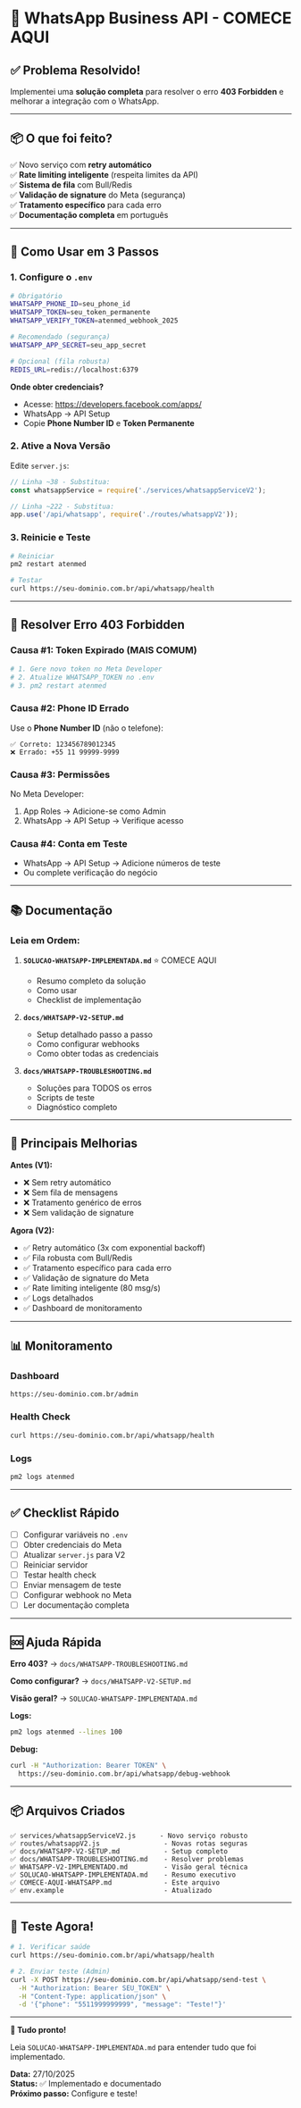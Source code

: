 # 🚀 WhatsApp Business API - COMECE AQUI

## ✅ Problema Resolvido!

Implementei uma **solução completa** para resolver o erro **403 Forbidden** e melhorar a integração com o WhatsApp.

---

## 📦 O que foi feito?

✅ Novo serviço com **retry automático**  
✅ **Rate limiting inteligente** (respeita limites da API)  
✅ **Sistema de fila** com Bull/Redis  
✅ **Validação de signature** do Meta (segurança)  
✅ **Tratamento específico** para cada erro  
✅ **Documentação completa** em português  

---

## 🎯 Como Usar em 3 Passos

### **1. Configure o `.env`**

```bash
# Obrigatório
WHATSAPP_PHONE_ID=seu_phone_id
WHATSAPP_TOKEN=seu_token_permanente
WHATSAPP_VERIFY_TOKEN=atenmed_webhook_2025

# Recomendado (segurança)
WHATSAPP_APP_SECRET=seu_app_secret

# Opcional (fila robusta)
REDIS_URL=redis://localhost:6379
```

**Onde obter credenciais?**
- Acesse: https://developers.facebook.com/apps/
- WhatsApp → API Setup
- Copie **Phone Number ID** e **Token Permanente**

### **2. Ative a Nova Versão**

Edite `server.js`:

```javascript
// Linha ~38 - Substitua:
const whatsappService = require('./services/whatsappServiceV2');

// Linha ~222 - Substitua:
app.use('/api/whatsapp', require('./routes/whatsappV2'));
```

### **3. Reinicie e Teste**

```bash
# Reiniciar
pm2 restart atenmed

# Testar
curl https://seu-dominio.com.br/api/whatsapp/health
```

---

## 🔧 Resolver Erro 403 Forbidden

### **Causa #1: Token Expirado** (MAIS COMUM)

```bash
# 1. Gere novo token no Meta Developer
# 2. Atualize WHATSAPP_TOKEN no .env
# 3. pm2 restart atenmed
```

### **Causa #2: Phone ID Errado**

Use o **Phone Number ID** (não o telefone):
```
✅ Correto: 123456789012345
❌ Errado: +55 11 99999-9999
```

### **Causa #3: Permissões**

No Meta Developer:
1. App Roles → Adicione-se como Admin
2. WhatsApp → API Setup → Verifique acesso

### **Causa #4: Conta em Teste**

- WhatsApp → API Setup → Adicione números de teste
- Ou complete verificação do negócio

---

## 📚 Documentação

### **Leia em Ordem:**

1. **`SOLUCAO-WHATSAPP-IMPLEMENTADA.md`** ⭐ COMECE AQUI
   - Resumo completo da solução
   - Como usar
   - Checklist de implementação

2. **`docs/WHATSAPP-V2-SETUP.md`**
   - Setup detalhado passo a passo
   - Como configurar webhooks
   - Como obter todas as credenciais

3. **`docs/WHATSAPP-TROUBLESHOOTING.md`**
   - Soluções para TODOS os erros
   - Scripts de teste
   - Diagnóstico completo

---

## 🎯 Principais Melhorias

**Antes (V1):**
- ❌ Sem retry automático
- ❌ Sem fila de mensagens
- ❌ Tratamento genérico de erros
- ❌ Sem validação de signature

**Agora (V2):**
- ✅ Retry automático (3x com exponential backoff)
- ✅ Fila robusta com Bull/Redis
- ✅ Tratamento específico para cada erro
- ✅ Validação de signature do Meta
- ✅ Rate limiting inteligente (80 msg/s)
- ✅ Logs detalhados
- ✅ Dashboard de monitoramento

---

## 📊 Monitoramento

### **Dashboard**
```
https://seu-dominio.com.br/admin
```

### **Health Check**
```bash
curl https://seu-dominio.com.br/api/whatsapp/health
```

### **Logs**
```bash
pm2 logs atenmed
```

---

## ✅ Checklist Rápido

- [ ] Configurar variáveis no `.env`
- [ ] Obter credenciais do Meta
- [ ] Atualizar `server.js` para V2
- [ ] Reiniciar servidor
- [ ] Testar health check
- [ ] Enviar mensagem de teste
- [ ] Configurar webhook no Meta
- [ ] Ler documentação completa

---

## 🆘 Ajuda Rápida

**Erro 403?**
→ `docs/WHATSAPP-TROUBLESHOOTING.md`

**Como configurar?**
→ `docs/WHATSAPP-V2-SETUP.md`

**Visão geral?**
→ `SOLUCAO-WHATSAPP-IMPLEMENTADA.md`

**Logs:**
```bash
pm2 logs atenmed --lines 100
```

**Debug:**
```bash
curl -H "Authorization: Bearer TOKEN" \
  https://seu-dominio.com.br/api/whatsapp/debug-webhook
```

---

## 📦 Arquivos Criados

```
✅ services/whatsappServiceV2.js      - Novo serviço robusto
✅ routes/whatsappV2.js                - Novas rotas seguras
✅ docs/WHATSAPP-V2-SETUP.md           - Setup completo
✅ docs/WHATSAPP-TROUBLESHOOTING.md    - Resolver problemas
✅ WHATSAPP-V2-IMPLEMENTADO.md         - Visão geral técnica
✅ SOLUCAO-WHATSAPP-IMPLEMENTADA.md    - Resumo executivo
✅ COMECE-AQUI-WHATSAPP.md             - Este arquivo
✅ env.example                         - Atualizado
```

---

## 🚀 Teste Agora!

```bash
# 1. Verificar saúde
curl https://seu-dominio.com.br/api/whatsapp/health

# 2. Enviar teste (Admin)
curl -X POST https://seu-dominio.com.br/api/whatsapp/send-test \
  -H "Authorization: Bearer SEU_TOKEN" \
  -H "Content-Type: application/json" \
  -d '{"phone": "5511999999999", "message": "Teste!"}'
```

---

**🎉 Tudo pronto!**

Leia `SOLUCAO-WHATSAPP-IMPLEMENTADA.md` para entender tudo que foi implementado.

**Data:** 27/10/2025  
**Status:** ✅ Implementado e documentado  
**Próximo passo:** Configure e teste!



